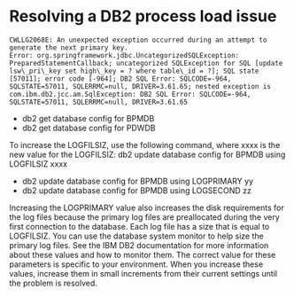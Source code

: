 # Resolving a DB2 process load issue

```
CWLLG2068E: An unexpected exception occurred during an attempt to generate the next primary key.   
Error: org.springframework.jdbc.UncategorizedSQLException: PreparedStatementCallback; uncategorized SQLException for SQL [update lsw\_pri\_key set high\_key = ? where table\_id = ?]; SQL state [57011]; error code [-964]; DB2 SQL Error: SQLCODE=-964, SQLSTATE=57011, SQLERRMC=null, DRIVER=3.61.65; nested exception is com.ibm.db2.jcc.am.SqlException: DB2 SQL Error: SQLCODE=-964, SQLSTATE=57011, SQLERRMC=null, DRIVER=3.61.65
```

- db2 get database config for BPMDB
- db2 get database config for PDWDB

To increase the LOGFILSIZ, use the following command,
where xxxx is the new value for the LOGFILSIZ: 
db2 update database config for BPMDB using LOGFILSIZ xxxx

- db2 update database config for BPMDB using LOGPRIMARY
yy
- db2 update database config for BPMDB using LOGSECOND zz

Increasing the LOGPRIMARY value also increases the disk requirements
for the log files because the primary log files are preallocated during
the very first connection to the database. Each log file has a size
that is equal to LOGFILSIZ. You can use the database system monitor
to help size the primary log files. See the IBM DB2 documentation
for more information about these values and how to monitor them. The
correct value for these parameters is specific to your environment.
When you increase these values, increase them in small increments
from their current settings until the problem is resolved.